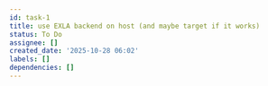 ```yaml
---
id: task-1
title: use EXLA backend on host (and maybe target if it works)
status: To Do
assignee: []
created_date: '2025-10-28 06:02'
labels: []
dependencies: []
---
```



